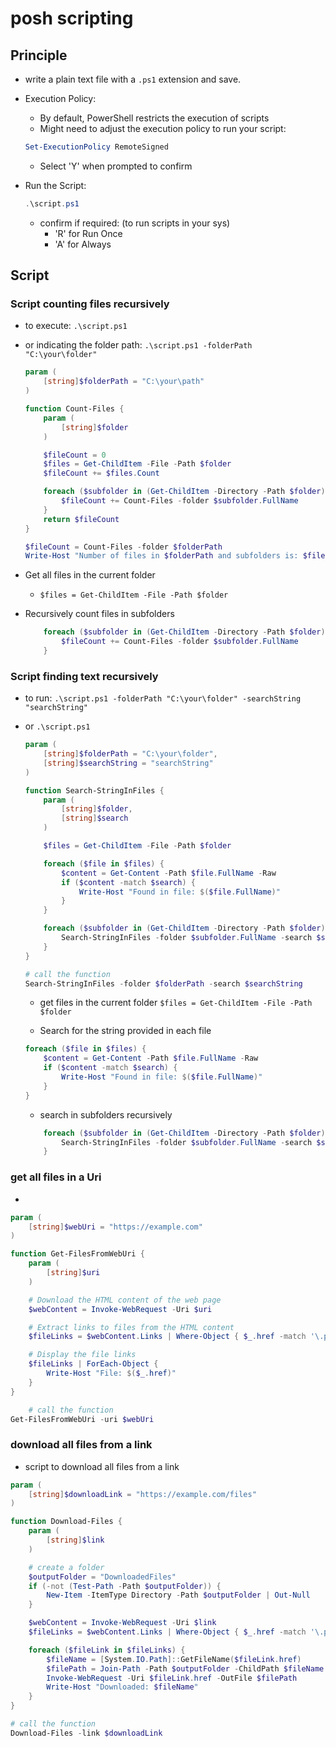 # posh scripting

## Principle

- write a plain text file with a `.ps1` extension and save.

- Execution Policy:
   - By default, PowerShell restricts the execution of scripts
   - Might need to adjust the execution policy to run your script:

   ```powershell
   Set-ExecutionPolicy RemoteSigned
   ```
   - Select 'Y' when prompted to confirm

- Run the Script:

   ```powershell
   .\script.ps1
   ```
    - confirm if required: (to run scripts in your sys)
        - 'R' for Run Once
        - 'A' for Always


## Script

### Script counting files recursively
- to execute: `.\script.ps1`
- or indicating the folder path: `.\script.ps1 -folderPath "C:\your\folder"`

    ```powershell
    param (
        [string]$folderPath = "C:\your\path"
    )

    function Count-Files {
        param (
            [string]$folder
        )

        $fileCount = 0
        $files = Get-ChildItem -File -Path $folder
        $fileCount += $files.Count

        foreach ($subfolder in (Get-ChildItem -Directory -Path $folder)) {
            $fileCount += Count-Files -folder $subfolder.FullName
        }
        return $fileCount
    }

    $fileCount = Count-Files -folder $folderPath
    Write-Host "Number of files in $folderPath and subfolders is: $fileCount"

    ```
- Get all files in the current folder
    - `$files = Get-ChildItem -File -Path $folder`
- Recursively count files in subfolders
    ```powershell
        foreach ($subfolder in (Get-ChildItem -Directory -Path $folder)) {
            $fileCount += Count-Files -folder $subfolder.FullName
        }
    ```


### Script finding text recursively

- to run: `.\script.ps1 -folderPath "C:\your\folder" -searchString "searchString"`
- or `.\script.ps1`
    ```powershell
    param (
        [string]$folderPath = "C:\your\folder",
        [string]$searchString = "searchString"
    )

    function Search-StringInFiles {
        param (
            [string]$folder,
            [string]$search
        )

        $files = Get-ChildItem -File -Path $folder

        foreach ($file in $files) {
            $content = Get-Content -Path $file.FullName -Raw
            if ($content -match $search) {
                Write-Host "Found in file: $($file.FullName)"
            }
        }

        foreach ($subfolder in (Get-ChildItem -Directory -Path $folder)){
            Search-StringInFiles -folder $subfolder.FullName -search $search
        }
    }

    # call the function 
    Search-StringInFiles -folder $folderPath -search $searchString
    ```

    - get files in the current folder `$files = Get-ChildItem -File -Path $folder`

    - Search for the string provided in each file
    ```powershell
    foreach ($file in $files) {
        $content = Get-Content -Path $file.FullName -Raw
        if ($content -match $search) {
            Write-Host "Found in file: $($file.FullName)"
        }
    }
    ```

    - search in subfolders recursively 
    ```powershell
        foreach ($subfolder in (Get-ChildItem -Directory -Path $folder)) {
            Search-StringInFiles -folder $subfolder.FullName -search $search
        }
    ```

### get all files in a Uri

- 
```powershell
param (
    [string]$webUri = "https://example.com"
)

function Get-FilesFromWebUri {
    param (
        [string]$uri
    )

    # Download the HTML content of the web page
    $webContent = Invoke-WebRequest -Uri $uri

    # Extract links to files from the HTML content
    $fileLinks = $webContent.Links | Where-Object { $_.href -match '\.pdf$|\.doc$|\.txt$' }

    # Display the file links
    $fileLinks | ForEach-Object {
        Write-Host "File: $($_.href)"
    }
}

    # call the function 
Get-FilesFromWebUri -uri $webUri
```

### download all files from a link

- script to download all files from a link
```powershell
param (
    [string]$downloadLink = "https://example.com/files"
)

function Download-Files {
    param (
        [string]$link
    )

    # create a folder
    $outputFolder = "DownloadedFiles"
    if (-not (Test-Path -Path $outputFolder)) {
        New-Item -ItemType Directory -Path $outputFolder | Out-Null
    }

    $webContent = Invoke-WebRequest -Uri $link
    $fileLinks = $webContent.Links | Where-Object { $_.href -match '\.pdf$|\.doc$|\.txt$' }

    foreach ($fileLink in $fileLinks) {
        $fileName = [System.IO.Path]::GetFileName($fileLink.href)
        $filePath = Join-Path -Path $outputFolder -ChildPath $fileName
        Invoke-WebRequest -Uri $fileLink.href -OutFile $filePath
        Write-Host "Downloaded: $fileName"
    }
}

# call the function 
Download-Files -link $downloadLink

```







